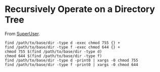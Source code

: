 Recursively Operate on a Directory Tree
=======================================

From [SuperUser](http://superuser.com/questions/91935/how-to-chmod-755-all-directories-but-no-file-recursively).

	find /path/to/base/dir -type d -exec chmod 755 {} +
	find /path/to/base/dir -type f -exec chmod 644 {} +
	chmod 755 $(find /path/to/base/dir -type d)
	chmod 644 $(find /path/to/base/dir -type f)
	find /path/to/base/dir -type d -print0 | xargs -0 chmod 755 
	find /path/to/base/dir -type f -print0 | xargs -0 chmod 644
